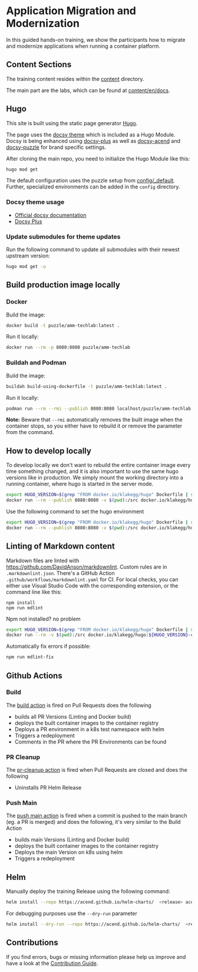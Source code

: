 # Application Migration and Modernization

In this guided hands-on training, we show the participants how to migrate and modernize applications when running a container platform.


## Content Sections

The training content resides within the [content](content) directory.

The main part are the labs, which can be found at [content/en/docs](content/en/docs).


## Hugo

This site is built using the static page generator [Hugo](https://gohugo.io/).

The page uses the [docsy theme](https://github.com/google/docsy) which is included as a Hugo Module.
Docsy is being enhanced using [docsy-plus](https://github.com/acend/docsy-plus/) as well as
[docsy-acend](https://github.com/acend/docsy-acend/) and [docsy-puzzle](https://github.com/puzzle/docsy-puzzle/)
for brand specific settings.

After cloning the main repo, you need to initialize the Hugo Module like this:

```bash
hugo mod get
```

The default configuration uses the puzzle setup from [config/_default](config/_default/config.toml).
Further, specialized environments can be added in the `config` directory.


### Docsy theme usage

* [Official docsy documentation](https://www.docsy.dev/docs/)
* [Docsy Plus](https://github.com/acend/docsy-plus/)


### Update submodules for theme updates

Run the following command to update all submodules with their newest upstream version:

```bash
hugo mod get -u
```


## Build production image locally


### Docker

Build the image:

```bash
docker build -t puzzle/amm-techlab:latest .
```

Run it locally:

```bash
docker run --rm -p 8080:8080 puzzle/amm-techlab
```


### Buildah and Podman

Build the image:

```bash
buildah build-using-dockerfile -t puzzle/amm-techlab:latest .
```

Run it locally:

```bash
podman run --rm --rmi --publish 8080:8080 localhost/puzzle/amm-techlab
```

**Note:** Beware that `--rmi` automatically removes the built image when the container stops, so you either have to rebuild it or remove the parameter from the command.


## How to develop locally

To develop locally we don't want to rebuild the entire container image every time something changed, and it is also important to use the same hugo versions like in production.
We simply mount the working directory into a running container, where hugo is started in the server mode.

```bash
export HUGO_VERSION=$(grep "FROM docker.io/klakegg/hugo" Dockerfile | sed 's/FROM docker.io\/klakegg\/hugo://g' | sed 's/ AS builder//g')
docker run --rm --publish 8080:8080 -v $(pwd):/src docker.io/klakegg/hugo:${HUGO_VERSION} server -p 8080
```

Use the following command to set the hugo environment

```bash
export HUGO_VERSION=$(grep "FROM docker.io/klakegg/hugo" Dockerfile | sed 's/FROM docker.io\/klakegg\/hugo://g' | sed 's/ AS builder//g')
docker run --rm --publish 8080:8080 -v $(pwd):/src docker.io/klakegg/hugo:${HUGO_VERSION} server --environment=<environment> -p 8080
```


## Linting of Markdown content

Markdown files are linted with <https://github.com/DavidAnson/markdownlint>.
Custom rules are in `.markdownlint.json`.
There's a GitHub Action `.github/workflows/markdownlint.yaml` for CI.
For local checks, you can either use Visual Studio Code with the corresponding extension, or the command line like this:

```shell script
npm install
npm run mdlint
```

Npm not installed? no problem

```bash
export HUGO_VERSION=$(grep "FROM docker.io/klakegg/hugo" Dockerfile | sed 's/FROM docker.io\/klakegg\/hugo://g' | sed 's/ AS builder//g')
docker run --rm -v $(pwd):/src docker.io/klakegg/hugo:${HUGO_VERSION}-ci /bin/bash -c "npm install && npm run mdlint"
```

Automatically fix errors if possible:

```bash
npm run mdlint-fix
```


## Github Actions


### Build

The [build action](.github/workflows/build.yaml) is fired on Pull Requests does the following

* builds all PR Versions (Linting and Docker build)
* deploys the built container images to the container registry
* Deploys a PR environment in a k8s test namespace with helm
* Triggers a redeployment
* Comments in the PR where the PR Environments can be found


### PR Cleanup

The [pr-cleanup action](.github/workflows/pr-cleanup.yaml) is fired when Pull Requests are closed and does the following

* Uninstalls PR Helm Release


### Push Main

The [push main action](.github/workflows/push-main.yaml) is fired when a commit is pushed to the main branch (eg. a PR is merged) and does the following, it's very similar to the Build Action

* builds main Versions (Linting and Docker build)
* deploys the built container images to the container registry
* Deploys the main Version on k8s using helm
* Triggers a redeployment


## Helm

Manually deploy the training Release using the following command:

```bash
helm install --repo https://acend.github.io/helm-charts/  <release> acend-training-chart --values helm-chart/values.yaml -n <namespace>
```

For debugging purposes use the `--dry-run` parameter

```bash
helm install --dry-run --repo https://acend.github.io/helm-charts/  <release> acend-training-chart --values helm-chart/values.yaml -n <namespace>
```


## Contributions

If you find errors, bugs or missing information please help us improve and have a look at the [Contribution Guide](CONTRIBUTING.md).
